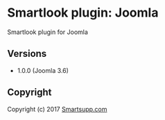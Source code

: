 # Smartlook plugin: Joomla

Smartlook plugin for Joomla

## Versions

* 1.0.0 (Joomla 3.6)

## Copyright

Copyright (c) 2017 [Smartsupp.com](https://www.smartsupp.com/)
